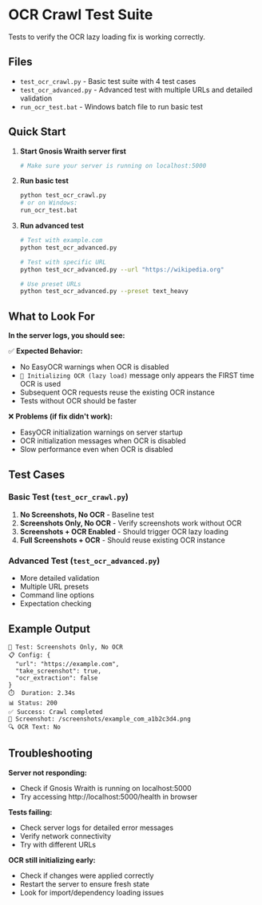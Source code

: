 # OCR Crawl Test Suite

Tests to verify the OCR lazy loading fix is working correctly.

## Files

- `test_ocr_crawl.py` - Basic test suite with 4 test cases
- `test_ocr_advanced.py` - Advanced test with multiple URLs and detailed validation  
- `run_ocr_test.bat` - Windows batch file to run basic test

## Quick Start

1. **Start Gnosis Wraith server first**
   ```bash
   # Make sure your server is running on localhost:5000
   ```

2. **Run basic test**
   ```bash
   python test_ocr_crawl.py
   # or on Windows:
   run_ocr_test.bat
   ```

3. **Run advanced test**
   ```bash
   # Test with example.com
   python test_ocr_advanced.py

   # Test with specific URL
   python test_ocr_advanced.py --url "https://wikipedia.org"

   # Use preset URLs
   python test_ocr_advanced.py --preset text_heavy
   ```

## What to Look For

**In the server logs, you should see:**

✅ **Expected Behavior:**
- No EasyOCR warnings when OCR is disabled
- `🔄 Initializing OCR (lazy load)` message only appears the FIRST time OCR is used
- Subsequent OCR requests reuse the existing OCR instance
- Tests without OCR should be faster

❌ **Problems (if fix didn't work):**
- EasyOCR initialization warnings on server startup
- OCR initialization messages when OCR is disabled
- Slow performance even when OCR is disabled

## Test Cases

### Basic Test (`test_ocr_crawl.py`)
1. **No Screenshots, No OCR** - Baseline test
2. **Screenshots Only, No OCR** - Verify screenshots work without OCR
3. **Screenshots + OCR Enabled** - Should trigger OCR lazy loading
4. **Full Screenshots + OCR** - Should reuse existing OCR instance

### Advanced Test (`test_ocr_advanced.py`)
- More detailed validation
- Multiple URL presets
- Command line options
- Expectation checking

## Example Output

```
🧪 Test: Screenshots Only, No OCR
📋 Config: {
  "url": "https://example.com",
  "take_screenshot": true,
  "ocr_extraction": false
}
⏱️  Duration: 2.34s
📊 Status: 200
✅ Success: Crawl completed
📸 Screenshot: /screenshots/example_com_a1b2c3d4.png
🔍 OCR Text: No
```

## Troubleshooting

**Server not responding:**
- Check if Gnosis Wraith is running on localhost:5000
- Try accessing http://localhost:5000/health in browser

**Tests failing:**
- Check server logs for detailed error messages
- Verify network connectivity
- Try with different URLs

**OCR still initializing early:**
- Check if changes were applied correctly
- Restart the server to ensure fresh state
- Look for import/dependency loading issues
